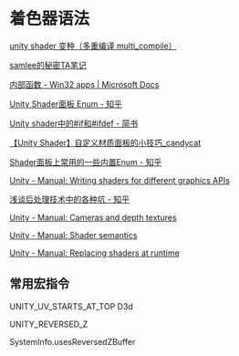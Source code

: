 # 着色器语法

[unity shader 变种（多重编译 multi_compile）](https://www.jianshu.com/p/8750704a2f4c)

[samlee的秘密TA笔记](https://www.kdocs.cn/l/cbSqBT9pOXH5)

[内部函数 - Win32 apps | Microsoft Docs](https://docs.microsoft.com/zh-cn/windows/win32/direct3dhlsl/dx-graphics-hlsl-intrinsic-functions)

[Unity Shader面板 Enum - 知乎](https://zhuanlan.zhihu.com/p/339067416)

[Unity shader中的#if和#ifdef - 简书](https://www.jianshu.com/p/8006145bb01e)

[【Unity Shader】自定义材质面板的小技巧_candycat](https://blog.csdn.net/candycat1992/article/details/51417965)

[Shader面板上常用的一些内置Enum - 知乎](https://zhuanlan.zhihu.com/p/93194054)

[Unity - Manual: Writing shaders for different graphics APIs](https://docs.unity3d.com/Manual/SL-PlatformDifferences.html)

[浅谈后处理技术中的各种坑 - 知乎](https://zhuanlan.zhihu.com/p/29228304)

[Unity - Manual: Cameras and depth textures](https://docs.unity3d.com/Manual/SL-CameraDepthTexture.html)

[Unity - Manual: Shader semantics](https://docs.unity3d.com/Manual/SL-ShaderSemantics.html)

[Unity - Manual: Replacing shaders at runtime](https://docs.unity3d.com/Manual/SL-ShaderReplacement.html)

## 常用宏指令

UNITY_UV_STARTS_AT_TOP D3d

UNITY_REVERSED_Z

SystemInfo.usesReversedZBuffer
